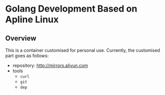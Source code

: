 # Golang Development Based on Apline Linux

## Overview  
This is a container customised for personal use. Currently, the customised part goes as follows:  

+ repository: http://mirrors.aliyun.com
+ tools   
  - `curl`   
  - `git`  
  - `dep`  